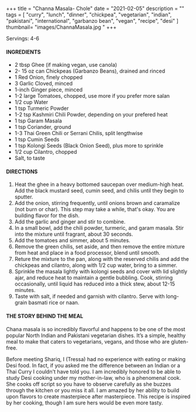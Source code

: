 +++
title = "Channa Masala- Chole"
date = "2021-02-05"
description = ""
tags = [
    "curry",
    "lunch",
    "dinner",
    "chickpea",
    "vegetarian",
    "indian",
    "pakistani",
    "international",
    "garbanzo bean",
    "vegan",
    "recipe",
    "desi"
]
thumbnail= "images/ChannaMasala.jpg "
+++

Servings: 4-6 <!--more-->

#### INGREDIENTS 

* 2 tbsp Ghee (if making vegan, use canola) 
* 2- 15 oz can Chickpeas (Garbanzo Beans), drained and rinced 
* 1 Red Onion, finely chopped
* 3 Garlic Cloved, minced
* 1-inch Ginger piece, minced 
* 1-2 large Tomatoes, chopped, use more if you prefer more salan 
* 1/2 cup Water 
* 1 tsp Turmeric Powder
* 1-2 tsp Kashmiri Chili Powder, depending on your prefered heat
* 1 tsp Garam Masala
* 1 tsp Coriander, ground 
* 1-3 Thai Green Chili or Serrani Chilis, split lengthwise 
* 1 tsp Cumin Seeds
* 1 tsp Kolongi Seeds (Black Onion Seed), plus more to sprinkle 
* 1/2 cup Cilantro, chopped 
* Salt, to taste

#### DIRECTIONS 

1. Heat the ghee in a heavy bottomed saucepan over medium-high heat. Add the black mustard seed, cumin seed, and chilis until they begin to sputter.
2. Add the onion, stirring frequently, until onions brown and caramalize (not burn or char). This step may take a while, that's okay. You are building flavor for the dish. 
3. Add the garlic and ginger and stir to combine. 
4. In a small bowl, add the chili powder, turmeric, and garam masala. Stir into the mixture until fragrant, about 30 seconds. 
5. Add the tomatoes and simmer, about 5 minutes.
6. Remove the green chilis, set aside, and then remove the entire mixture from heat and place in a food processor, blend until smooth. 
7. Reture the mixture to the pan, along with the reserved chilis and add the chickpeas and cilantro, along with 1/2 cup water, bring to a simmer. 
8. Sprinkle the masala lightly with kolongi seeds and cover with lid slightly ajar, and reduce heat to maintain a gentle bubbling. Cook, stirring occasionally, until liquid has reduced into a thick stew, about 12-15 minutes.
10. Taste with salt, if needed and garnish with cilantro. Serve with long-grain basmati rice or naan. 

#### THE STORY BEHIND THE MEAL 
Chana masala is so incredibly flavorful and happens to be one of the most popular North Indian and Pakistani vegetarian dishes. It’s a simple, healthy meal to make that caters to vegetarians, vegans, and those who are gluten-free. 

Before meeting Shariq, I (Tressa) had no experience with eating or making Desi food. In fact, if you asked me the difference between an Indian or a Thai Curry I couldn't have told you. I am incredibly honored to be able to study Desi cooking under my mother-in-law, who is a phenomenal cook. She cooks off script so you have to observe carefully as she buzzes through the kitchen or you miss it all. I am amazed by her ability to build upon flavors to create masterpiece after masterpiece. This recipe is inspired by her cooking, though I am sure hers would be even more tasty. 

